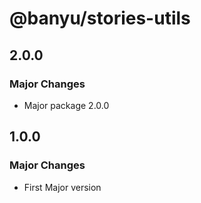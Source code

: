 # @banyu/stories-utils

## 2.0.0

### Major Changes

- Major package 2.0.0

## 1.0.0

### Major Changes

- First Major version
